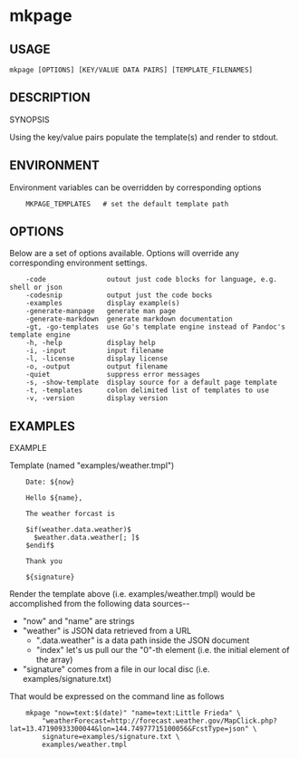 
# mkpage

## USAGE

	mkpage [OPTIONS] [KEY/VALUE DATA PAIRS] [TEMPLATE_FILENAMES]

## DESCRIPTION


SYNOPSIS

Using the key/value pairs populate the template(s) and render to stdout.


## ENVIRONMENT

Environment variables can be overridden by corresponding options

```
    MKPAGE_TEMPLATES   # set the default template path
```

## OPTIONS

Below are a set of options available. Options will override any corresponding environment settings.

```
    -code               outout just code blocks for language, e.g. shell or json
    -codesnip           output just the code bocks
    -examples           display example(s)
    -generate-manpage   generate man page
    -generate-markdown  generate markdown documentation
    -gt, -go-templates  use Go's template engine instead of Pandoc's template engine
    -h, -help           display help
    -i, -input          input filename
    -l, -license        display license
    -o, -output         output filename
    -quiet              suppress error messages
    -s, -show-template  display source for a default page template
    -t, -templates      colon delimited list of templates to use
    -v, -version        display version
```


## EXAMPLES



EXAMPLE

Template (named "examples/weather.tmpl")
    
```
    Date: ${now}
    
    Hello ${name},
        
    The weather forcast is
    
    $if(weather.data.weather)$
      $weather.data.weather[; ]$
    $endif$
    
    Thank you
    
    ${signature}

```

Render the template above (i.e. examples/weather.tmpl) would be 
accomplished from the following data sources--

 + "now" and "name" are strings
 + "weather" is JSON data retrieved from a URL
 	+ ".data.weather" is a data path inside the JSON document
	+ "index" let's us pull our the "0"-th element (i.e. the initial element of the array)
 + "signature" comes from a file in our local disc (i.e. examples/signature.txt)

That would be expressed on the command line as follows

```shell
    mkpage "now=text:$(date)" "name=text:Little Frieda" \
        "weatherForecast=http://forecast.weather.gov/MapClick.php?lat=13.47190933300044&lon=144.74977715100056&FcstType=json" \
        signature=examples/signature.txt \
        examples/weather.tmpl     
```




